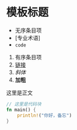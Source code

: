 # 模板标题

- 无序条目项
- [专业术语]
- `code`

1. 有序条目项
2. [链接](https://en.wikipedia.org/wiki/Main_Page)
3. *斜体*
4. **加粗**

这里是正文

```rust
// 这里是代码块
fn main() {
    println!("你好，备忘")
}
```

